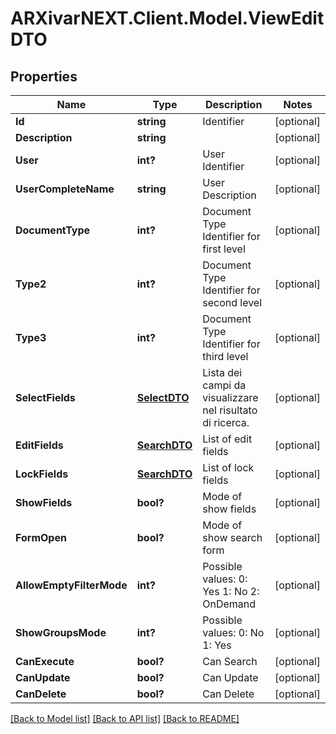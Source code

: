 # ARXivarNEXT.Client.Model.ViewEditDTO
## Properties

Name | Type | Description | Notes
------------ | ------------- | ------------- | -------------
**Id** | **string** | Identifier | [optional] 
**Description** | **string** |  | [optional] 
**User** | **int?** | User Identifier | [optional] 
**UserCompleteName** | **string** | User Description | [optional] 
**DocumentType** | **int?** | Document Type Identifier for first level | [optional] 
**Type2** | **int?** | Document Type Identifier for second level | [optional] 
**Type3** | **int?** | Document Type Identifier for third level | [optional] 
**SelectFields** | [**SelectDTO**](SelectDTO.md) | Lista dei campi da visualizzare nel risultato di ricerca. | [optional] 
**EditFields** | [**SearchDTO**](SearchDTO.md) | List of edit fields | [optional] 
**LockFields** | [**SearchDTO**](SearchDTO.md) | List of lock fields | [optional] 
**ShowFields** | **bool?** | Mode of show fields | [optional] 
**FormOpen** | **bool?** | Mode of show search form | [optional] 
**AllowEmptyFilterMode** | **int?** | Possible values:  0: Yes  1: No  2: OnDemand  | [optional] 
**ShowGroupsMode** | **int?** | Possible values:  0: No  1: Yes  | [optional] 
**CanExecute** | **bool?** | Can Search | [optional] 
**CanUpdate** | **bool?** | Can Update | [optional] 
**CanDelete** | **bool?** | Can Delete | [optional] 

[[Back to Model list]](../README.md#documentation-for-models) [[Back to API list]](../README.md#documentation-for-api-endpoints) [[Back to README]](../README.md)

